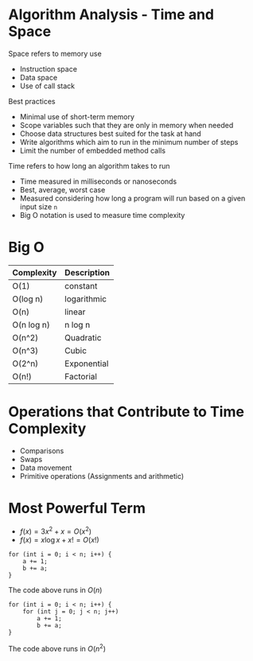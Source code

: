 # Algorithm Analysis - Time and Space

Space refers to memory use

- Instruction space
- Data space
- Use of call stack

Best practices

- Minimal use of short-term memory
- Scope variables such that they are only in memory when needed
- Choose data structures best suited for the task at hand
- Write algorithms which aim to run in the minimum number of steps
- Limit the number of embedded method calls

Time refers to how long an algorithm takes to run

- Time measured in milliseconds or nanoseconds
- Best, average, worst case
- Measured considering how long a program will run based on a given input size `n`
- Big O notation is used to measure time complexity

# Big O

| Complexity | Description |
| ---------- | ----------- |
| O(1)       | constant    |
| O(log n)   | logarithmic |
| O(n)       | linear      |
| O(n log n) | n log n     |
| O(n^2)     | Quadratic   |
| O(n^3)     | Cubic       |
| O(2^n)     | Exponential |
| O(n!)      | Factorial   |

# Operations that Contribute to Time Complexity

- Comparisons
- Swaps
- Data movement
- Primitive operations (Assignments and arithmetic)

# Most Powerful Term

- $f(x) = 3x^2 + x = O(x^2)$
- $f(x) = x \log x + x! = O(x!)$

```
for (int i = 0; i < n; i++) {
    a += 1;
    b += a;
}
```

The code above runs in $O(n)$

```
for (int i = 0; i < n; i++) {
    for (int j = 0; j < n; j++)
        a += 1;
        b += a;
}
```

The code above runs in $O(n^2)$
